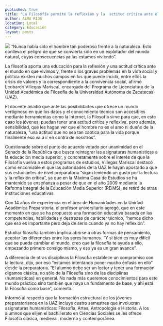 ```yaml
---
published: true
title: "La Filosofía permite la reflexión y la  actitud crítica ante el mundo: académico"
author: ALMA RIOS
location: Local
category: Educación
layout: posts
---
```


![](http://i.imgur.com/A5Kgbx8m.jpg)
“Nunca había sido el hombre tan poderoso frente a la naturaleza. Esto conlleva el peligro de que se convierta sólo en un explotador del mundo natural, cuyas consecuencias ya las estamos viviendo”. 

La filosofía aporta una educación para la reflexión y una actitud crítica ante el mundo en que vivimos y, frente a los graves problemas en la vida social y política existen muchos campos en los que puede incidir, entre ellos la crisis de valores y la correspondiente a la convivencia social, afirmó Leobardo Villegas Mariscal, encargado del Programa de Licenciatura de la Unidad Académica de Filosofía de la Universidad Autónoma de Zacatecas (UAZ).

El docente añadió que ante las posibilidades que ofrece un mundo vertiginoso en que los datos y el conocimiento técnico son accesibles mediante herramientas como la  Internet, la Filosofía sirve para que, en este caso los jóvenes, puedan tener una actitud crítica y reflexiva, pero además, sensibilidad, que les hagan ver que el hombre no es el amo ni dueño de la naturaleza, “una actitud que no sea tan caótica para la vida porque finalmente eso va a ir en contra de nosotros”.

Cuestionado sobre el punto de acuerdo votado por unanimidad en el Senado de la República que busca reintegrar las asignaturas humanísticas a la educación media superior, y concretamente sobre el interés de que la Filosofía vuelva a estos programas de estudios, Villegas Mariscal destacó como encomiable el que las autoridades de la UAZ  le hayan apostado a que sus estudiantes de nivel preparatoria “sigan teniendo un gusto por la lectura y la reflexión crítica”, ya que en la Máxima Casa de Estudios se ha mantenido su enseñanza a pesar de que en el año 2009 mediante la Reforma Integral de la Educación Media Superior (REIMS), se retiró de otras instituciones educativas.

Con 14 años de experiencia en el área de Humanidades en la Unidad Académica Preparatoria, el profesor universitario agregó, que en este momento en que se ha propuesto una formación educativa basada en las competencias, habilidades y destrezas de carácter técnico, “hemos dicho que eso es importante pero deja de serlo cuando ya no hay reflexión”.

Estudiar filosofía también implica abrirse a otras formas de pensamiento, aceptar las diferencias entre los seres humanos. “Y si bien es muy difícil que se pueda cambiar el mundo, creo que la filosofía te ayuda a ello, empezando primero consigo mismo, y eso ya es un gran avance”.

A diferencia de otras disciplinas la Filosofía  establece un compromiso con la lectura, dijo, por eso “estamos intentando poner mucho énfasis en ello” desde la preparatoria. “El alumno debe ser un lector y tener una formación digamos clásica, no sólo de la Filosofía sino de las disciplinas (humanísticas) en general. No nada más queremos conocimientos para este mundo práctico sino también que haya un fundamento de base, y ahí está la Filosofía como base”, comentó.

Informó al respecto que la formación estructural de los jóvenes preparatorianos en la UAZ incluye cuatro semestres que involucran asignaturas humanísticas: Filosofía, Artes, Antropología e Historia. A los alumnos que elijen el bachillerato en Ciencias Sociales se les ofrece Filosofía clásica, medieval, moderna y contemporánea.
